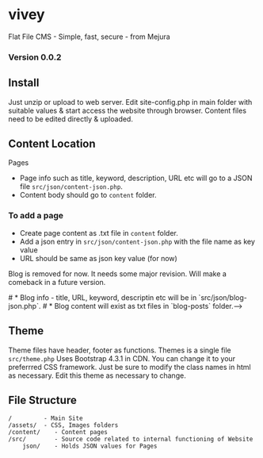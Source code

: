 # vivey
Flat File CMS - Simple, fast, secure - from Mejura
### Version 0.0.2

## Install
Just unzip or upload to web server.  Edit site-config.php in main folder with suitable values & start access the website through browser.  Content files need to be edited directly & uploaded.

## Content Location
Pages 
* Page info such as title, keyword, description, URL etc will go to a JSON file `src/json/content-json.php`.
* Content body should go to `content` folder.

### To add a page
* Create page content as .txt file in `content` folder.
* Add a json entry in `src/json/content-json.php` with the file name as key value
* URL should be same as json key value (for now)

Blog is removed for now.  It needs some major revision.  Will make a comeback in a future version.
<!--> # * Blog info - title, URL, keyword, descriptin etc will be in `src/json/blog-json.php`.
 # * Blog content will exist as txt files in `blog-posts` folder.-->

## Theme
Theme files have header, footer as functions. Themes is a single file `src/theme.php` 
Uses Bootstrap 4.3.1 in CDN.  You can change it to your preferrred CSS framework.  Just be sure to modify the class names in html as necessary.
Edit this theme as necessary to change.

## File Structure
~~~
/         - Main Site
/assets/  - CSS, Images folders
/content/    - Content pages
/src/        - Source code related to internal functioning of Website
    json/    - Holds JSON values for Pages
~~~
